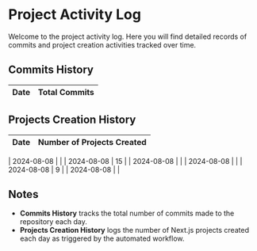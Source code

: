 # Project Activity Log

Welcome to the project activity log. Here you will find detailed records of commits and project creation activities tracked over time.

## Commits History
| Date       | Total Commits |
|------------|---------------|
<!--START_SECTION:batch_creation_of_commits-->

<!--END_SECTION:batch_creation_of_commits-->
## Projects Creation History

| Date       | Number of Projects Created |
|------------|----------------------------|
<!--START_SECTION:bulk_projects_creation-->
| 2024-08-08       |  |
| 2024-08-08       | 15 |
| 2024-08-08       |  |
| 2024-08-08       |  |
| 2024-08-08       | 9 |
| 2024-08-08       |  |

<!--END_SECTION:bulk_projects_creation-->
## Notes

- **Commits History** tracks the total number of commits made to the repository each day.
- **Projects Creation History** logs the number of Next.js projects created each day as triggered by the automated workflow.
